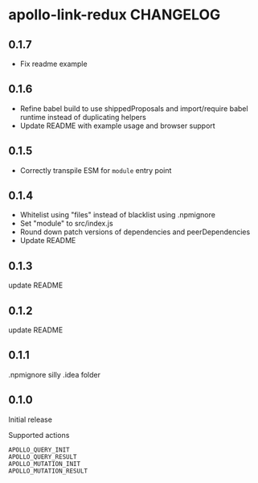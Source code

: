 # apollo-link-redux CHANGELOG

## 0.1.7

* Fix readme example

## 0.1.6

* Refine babel build to use shippedProposals and import/require babel runtime instead of duplicating helpers
* Update README with example usage and browser support

## 0.1.5

* Correctly transpile ESM for `module` entry point

## 0.1.4

* Whitelist using "files" instead of blacklist using .npmignore
* Set "module" to src/index.js
* Round down patch versions of dependencies and peerDependencies
* Update README

## 0.1.3

update README

## 0.1.2

update README

## 0.1.1

.npmignore silly .idea folder

## 0.1.0

Initial release

Supported actions

```
APOLLO_QUERY_INIT
APOLLO_QUERY_RESULT
APOLLO_MUTATION_INIT
APOLLO_MUTATION_RESULT
```
